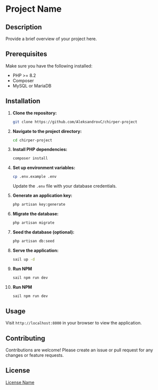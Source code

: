 # Project Name

## Description

Provide a brief overview of your project here.

## Prerequisites

Make sure you have the following installed:

-   PHP >= 8.2
-   Composer
-   MySQL or MariaDB

## Installation

1. **Clone the repository:**

    ```bash
    git clone https://github.com/AleksandrovC/chirper-project
    ```

2. **Navigate to the project directory:**

    ```bash
    cd chirper-project
    ```

3. **Install PHP dependencies:**

    ```bash
    composer install
    ```

4. **Set up environment variables:**

    ```bash
    cp .env.example .env
    ```

    Update the `.env` file with your database credentials.

5. **Generate an application key:**

    ```bash
    php artisan key:generate
    ```

6. **Migrate the database:**

    ```bash
    php artisan migrate
    ```

7. **Seed the database (optional):**

    ```bash
    php artisan db:seed
    ```

8. **Serve the application:**
    ```bash
    sail up -d
    ```
9. **Run NPM**
    ```bash
    sail npm run dev
    ```

9. **Run NPM**
    ```bash
    sail npm run dev
    ```

## Usage

Visit `http://localhost:8000` in your browser to view the application.

## Contributing

Contributions are welcome! Please create an issue or pull request for any changes or feature requests.

## License

[License Name]()
